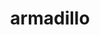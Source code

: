 ---
title: "armadillo"
layout: cache
categories: [package, develop]
meta: {"versions": ["12.8.1"], "compilers": ["gcc@=12.3.0"], "oss": ["ubuntu22.04"], "platforms": ["linux"], "targets": ["x86_64_v3"], "stacks": ["root", "tutorial"], "num_specs": 5, "num_specs_by_stack": {"root": 5, "tutorial": 5}}
spec_details: [{"hash": "6pr73ghefqakmglcoylsxegoq5a5wtog", "compiler": "gcc@=12.3.0", "versions": ["12.8.1"], "os": "ubuntu22.04", "platform": "linux", "target": "x86_64_v3", "variants": ["build_system=cmake", "build_type=Release", "generator=make", "~hdf5", "~ipo", "patches=59207b1"], "stacks": ["root", "tutorial"], "size": "-", "tarball": "https://binaries.spack.io/develop/build_cache/linux-ubuntu22.04-x86_64_v3/gcc-12.3.0/armadillo-12.8.1/linux-ubuntu22.04-x86_64_v3-gcc-12.3.0-armadillo-12.8.1-6pr73ghefqakmglcoylsxegoq5a5wtog.spack"}, {"hash": "hz6mwws4pr6t5vitwh3zbpdjrfhgimva", "compiler": "gcc@=12.3.0", "versions": ["12.8.1"], "os": "ubuntu22.04", "platform": "linux", "target": "x86_64_v3", "variants": ["build_system=cmake", "build_type=Release", "generator=make", "~hdf5", "~ipo", "patches=59207b1"], "stacks": ["root", "tutorial"], "size": "-", "tarball": "https://binaries.spack.io/develop/build_cache/linux-ubuntu22.04-x86_64_v3/gcc-12.3.0/armadillo-12.8.1/linux-ubuntu22.04-x86_64_v3-gcc-12.3.0-armadillo-12.8.1-hz6mwws4pr6t5vitwh3zbpdjrfhgimva.spack"}, {"hash": "zgv54cvjyljehgdjxfv7hvsrdixzxxvm", "compiler": "gcc@=12.3.0", "versions": ["12.8.1"], "os": "ubuntu22.04", "platform": "linux", "target": "x86_64_v3", "variants": ["build_system=cmake", "build_type=Release", "generator=make", "~hdf5", "~ipo", "patches=59207b1"], "stacks": ["root", "tutorial"], "size": "-", "tarball": "https://binaries.spack.io/develop/build_cache/linux-ubuntu22.04-x86_64_v3/gcc-12.3.0/armadillo-12.8.1/linux-ubuntu22.04-x86_64_v3-gcc-12.3.0-armadillo-12.8.1-zgv54cvjyljehgdjxfv7hvsrdixzxxvm.spack"}, {"hash": "ybxu3stydg3w5jzezzhaghvwrrm64ilc", "compiler": "gcc@=12.3.0", "versions": ["12.8.1"], "os": "ubuntu22.04", "platform": "linux", "target": "x86_64_v3", "variants": ["build_system=cmake", "build_type=Release", "generator=make", "~hdf5", "~ipo", "patches=59207b1"], "stacks": ["root", "tutorial"], "size": "-", "tarball": "https://binaries.spack.io/develop/build_cache/linux-ubuntu22.04-x86_64_v3/gcc-12.3.0/armadillo-12.8.1/linux-ubuntu22.04-x86_64_v3-gcc-12.3.0-armadillo-12.8.1-ybxu3stydg3w5jzezzhaghvwrrm64ilc.spack"}, {"hash": "dgqpsu3w5hbvwoyosrhevc6qdlkoglwr", "compiler": "gcc@=12.3.0", "versions": ["12.8.1"], "os": "ubuntu22.04", "platform": "linux", "target": "x86_64_v3", "variants": ["build_system=cmake", "build_type=Release", "generator=make", "~hdf5", "~ipo", "patches=59207b1"], "stacks": ["root", "tutorial"], "size": "-", "tarball": "https://binaries.spack.io/develop/build_cache/linux-ubuntu22.04-x86_64_v3/gcc-12.3.0/armadillo-12.8.1/linux-ubuntu22.04-x86_64_v3-gcc-12.3.0-armadillo-12.8.1-dgqpsu3w5hbvwoyosrhevc6qdlkoglwr.spack"}]
---